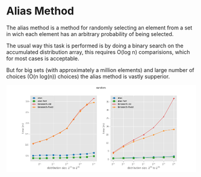 # Alias Method 

The alias method is a method for randomly selecting an element from a set in
wich each element has an arbitrary probability of being selected.

The usual way this task is performed is by doing a binary search on the
accumulated distribution array, this requires O(log n) comparisions, which for
most cases is acceptable.

But for big sets (with approximately a million elements) and large number of
choices (O(n log(n)) choices) the alias method is vastly supperior.

![Time taken to perform approximately a billion choices](https://raw.githubusercontent.com/lgmsantos/pyalias/master/figures/time.png)

